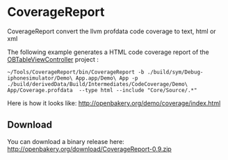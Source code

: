 # CoverageReport

CoverageReport convert the llvm profdata code coverage to text, html or xml


The following example generates a HTML code coverage report of the [OBTableViewController](https://github.com/openbakery/OBTableViewController) project :
```
~/Tools/CoverageReport/bin/CoverageReport -b ./build/sym/Debug-iphonesimulator/Demo\ App.app/Demo\ App -p ./build/derivedData/Build/Intermediates/CodeCoverage/Demo\ App/Coverage.profdata  --type html --include "Core/Source/.*"
```

Here is how it looks like: http://openbakery.org/demo/coverage/index.html

## Download

You can download a binary release here: http://openbakery.org/download/CoverageReport-0.9.zip
